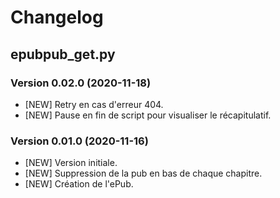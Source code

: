 # Changelog

## epubpub_get.py 

### Version 0.02.0 (2020-11-18)
- [NEW] Retry en cas d'erreur 404. 
- [NEW] Pause en fin de script pour visualiser le récapitulatif. 

### Version 0.01.0 (2020-11-16)
- [NEW] Version initiale. 
- [NEW] Suppression de la pub en bas de chaque chapitre. 
- [NEW] Création de l'ePub. 
